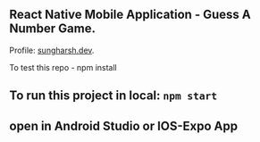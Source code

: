 ## React Native Mobile Application - Guess A Number Game.<br />

Profile: [sungharsh.dev](https://sungharsh.github.io/).

To test this repo - npm install<br />

## To run this project in local: `npm start`

## open in Android Studio or IOS-Expo App
